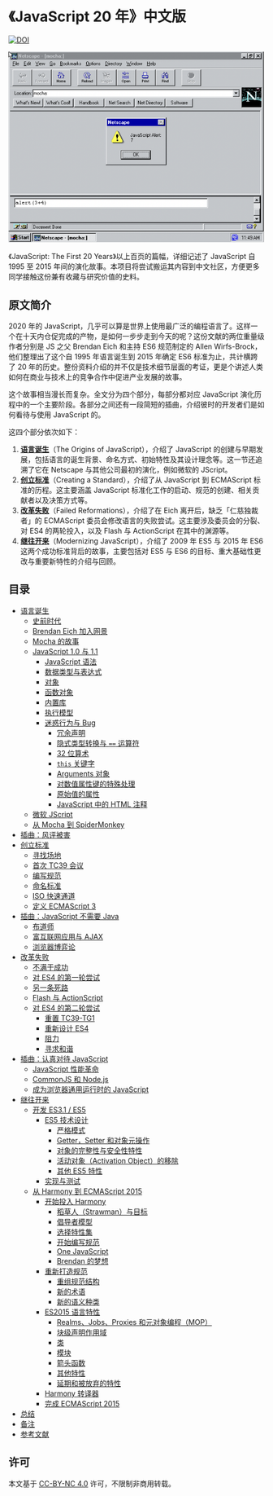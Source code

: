# 《JavaScript 20 年》中文版

[![DOI](https://zenodo.org/badge/DOI/10.5281/zenodo.3710954.svg)](https://doi.org/10.5281/zenodo.3710954)

![](./images/2.png)

《JavaScript: The First 20 Years》以上百页的篇幅，详细记述了 JavaScript 自 1995 至 2015 年间的演化故事。本项目将尝试搬运其内容到中文社区，方便更多同学接触这份兼有收藏与研究价值的史料。

## 原文简介
2020 年的 JavaScript，几乎可以算是世界上使用最广泛的编程语言了。这样一个在十天内仓促完成的产物，是如何一步步走到今天的呢？这份文献的两位重量级作者分别是 JS 之父 Brendan Eich 和主持 ES6 规范制定的 Allen Wirfs-Brock，他们整理出了这个自 1995 年语言诞生到 2015 年确定 ES6 标准为止，共计横跨了 20 年的历史。整份资料介绍的并不仅是技术细节层面的考证，更是个讲述人类如何在商业与技术上的竞争合作中促进产业发展的故事。

这个故事相当漫长而复杂。全文分为四个部分，每部分都对应 JavaScript 演化历程中的一个主要阶段。各部分之间还有一段简短的插曲，介绍彼时的开发者们是如何看待与使用 JavaScript 的。

这四个部分依次如下：

1. **[语言诞生](./part-1.md)**（The Origins of JavaScript），介绍了 JavaScript 的创建与早期发展，包括语言的诞生背景、命名方式、初始特性及其设计理念等。这一节还追溯了它在 Netscape 与其他公司最初的演化，例如微软的 JScript。
2. **[创立标准](./part-2.md)**（Creating a Standard），介绍了从 JavaScript 到 ECMAScript 标准的历程。这主要涵盖 JavaScript 标准化工作的启动、规范的创建、相关贡献者以及决策方式等。
3. **[改革失败](./part-3.md)**（Failed Reformations），介绍了在 Eich 离开后，缺乏「仁慈独裁者」的 ECMAScript 委员会修改语言的失败尝试。这主要涉及委员会的分裂、对 ES4 的两轮投入，以及 Flash 与 ActionScript 在其中的渊源等。
4. **[继往开来](./part-4.md)**（Modernizing JavaScript），介绍了 2009 年 ES5 与 2015 年 ES6 这两个成功标准背后的故事，主要包括对 ES5 与 ES6 的目标、重大基础性更改与重要新特性的介绍与回顾。

## 目录
* [语言诞生](./part-1.md)
  * [史前时代](./part-1.md#史前时代)
  * [Brendan Eich 加入网景](./part-1.md#brendan-eich-加入网景)
  * [Mocha 的故事](./part-1.md#mocha-的故事)
  * [JavaScript 1.0 与 1.1](./part-1.md#javascript-10-与-11)
    * [JavaScript 语法](./part-1.md#javascript-语法)
    * [数据类型与表达式](./part-1.md#数据类型与表达式)
    * [对象](./part-1.md#对象)
    * [函数对象](./part-1.md#函数对象)
    * [内置库](./part-1.md#内置库)
    * [执行模型](./part-1.md#执行模型)
    * [迷惑行为与 Bug](./part-1.md#迷惑行为与-bug)
      * [冗余声明](./part-1.md#冗余声明)
      * [隐式类型转换与 `==` 运算符](./part-1.md#隐式类型转换与--运算符)
      * [32 位算术](./part-1.md#32-位算术)
      * [`this` 关键字](./part-1.md#this-关键字)
      * [Arguments 对象](./part-1.md#arguments-对象)
      * [对数值属性键的特殊处理](./part-1.md#对数值属性键的特殊处理)
      * [原始值的属性](./part-1.md#原始值的属性)
      * [JavaScript 中的 HTML 注释](./part-1.md#javascript-中的-html-注释)
  * [微软 JScript](./part-1.md#微软-jscript22)
  * [从 Mocha 到 SpiderMonkey](./part-1.md#从-mocha-到-spidermonkey)
* [插曲：风评被害](./part-1.md#插曲风评被害)
* [创立标准](./part-2.md)
  * [寻找场地](./part-2.md#寻找场地)
  * [首次 TC39 会议](./part-2.md#首次-tc39-会议)
  * [编写规范](./part-2.md#编写规范)
  * [命名标准](./part-2.md#命名标准)
  * [ISO 快速通道](./part-2.md#iso-快速通道)
  * [定义 ECMAScript 3](./part-2.md#定义-ecmascript-3)
* [插曲：JavaScript 不需要 Java](./part-2.md#插曲javascript-不需要-java)
  * [布道师](./part-2.md#布道师)
  * [富互联网应用与 AJAX](./part-2.md#富互联网应用与-ajax)
  * [浏览器博弈论](./part-2.md#浏览器博弈论)
* [改革失败](./part-3.md)
  * [不满于成功](./part-3.md#不满于成功)
  * [对 ES4 的第一轮尝试](./part-3.md#对-es4-的第一轮尝试)
  * [另一条死路](./part-3.md#另一条死路)
  * [Flash 与 ActionScript](./part-3.md#flash-与-actionscript)
  * [对 ES4 的第二轮尝试](./part-3.md#对-es4-的第二轮尝试)
    * [重置 TC39-TG1](./part-3.md#重置-tc39-tg1)
    * [重新设计 ES4](./part-3.md#重新设计-es4)
    * [阻力](./part-3.md#阻力)
    * [寻求和谐](./part-3.md#寻求和谐)
* [插曲：认真对待 JavaScript](./part-3.md#插曲认真对待-javascript)
  * [JavaScript 性能革命](./part-3.md#javascript-性能革命)
  * [CommonJS 和 Node.js](./part-3.md#commonjs-和-nodejs)
  * [成为浏览器通用运行时的 JavaScript](./part-3.md#成为浏览器通用运行时的-javascript)
* [继往开来](./part-4.md)
  * [开发 ES3.1 / ES5](./part-4.md#开发-es31--es5)
    * [ES5 技术设计](./part-4.md#es5-技术设计)
      * [严格模式](./part-4.md#严格模式)
      * [Getter，Setter 和对象元操作](./part-4.md#gettersetter-和对象元操作)
      * [对象的完整性与安全性特性](./part-4.md#对象的完整性与安全性特性)
      * [活动对象（Activation Object）的移除](./part-4.md#活动对象activation-object的移除)
      * [其他 ES5 特性](./part-4.md#其他-es5-特性)
    * [实现与测试](./part-4.md#实现与测试86)
  * [从 Harmony 到 ECMAScript 2015](./part-4.md#从-harmony-到-ecmascript-2015)
    * [开始投入 Harmony](./part-4.md#开始投入-harmony)
      * [稻草人（Strawman）与目标](./part-4.md#稻草人strawman与目标)
      * [倡导者模型](./part-4.md#倡导者模型)
      * [选择特性集](./part-4.md#选择特性集)
      * [开始编写规范](./part-4.md#开始编写规范)
      * [One JavaScript](./part-4.md#one-javascript)
      * [Brendan 的梦想](./part-4.md#brendan-的梦想)
    * [重新打造规范](./part-4.md#重新打造规范)
      * [重组规范结构](./part-4.md#重组规范结构)
      * [新的术语](./part-4.md#新的术语)
      * [新的语义种类](./part-4.md#新的语义种类)
    * [ES2015 语言特性](./part-4.md#es2015-语言特性)
      * [Realms、Jobs、Proxies 和元对象编程（MOP）](./part-4.md#realmsjobsproxies-和元对象编程mop)
      * [块级声明作用域](./part-4.md#块级声明作用域)
      * [类](./part-4.md#类)
      * [模块](./part-4.md#模块)
      * [箭头函数](./part-4.md#箭头函数)
      * [其他特性](./part-4.md#其他特性)
      * [延期和被放弃的特性](./part-4.md#延期和被放弃的特性)
    * [Harmony 转译器](./part-4.md#harmony-转译器)
    * [完成 ECMAScript 2015](./part-4.md#完成-ecmascript-2015)
* [总结](./part-4.md#总结)
* [备注](./notes.md)
* [参考文献](./references.md)

## 许可
本文基于 [CC-BY-NC 4.0](https://creativecommons.org/licenses/by-nc/4.0/) 许可，不限制非商用转载。
